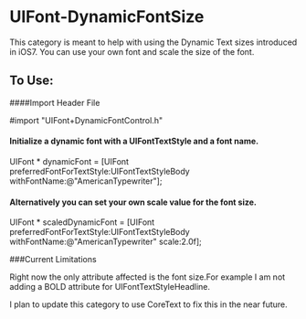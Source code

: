 UIFont-DynamicFontSize
======================

This category is meant to help with using the Dynamic Text sizes introduced in iOS7. You can use your own font and scale the size of the font.

To Use:
----------------------

####Import Header File

  #import "UIFont+DynamicFontControl.h"
  
#### Initialize a dynamic font with a UIFontTextStyle and a font name.

  UIFont * dynamicFont = [UIFont preferredFontForTextStyle:UIFontTextStyleBody withFontName:@"AmericanTypewriter"];
  
#### Alternatively you can set your own scale value for the font size.

  UIFont * scaledDynamicFont = [UIFont preferredFontForTextStyle:UIFontTextStyleBody withFontName:@"AmericanTypewriter" scale:2.0f];


###Current Limitations

Right now the only attribute affected is the font size.For example I am not adding a BOLD attribute for  UIFontTextStyleHeadline.

I plan to update this category to use CoreText to fix this in the near future.
